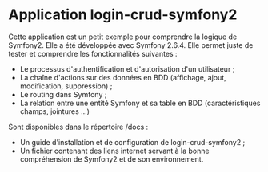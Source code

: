 Application login-crud-symfony2
===============================

Cette application est un petit exemple pour comprendre la logique de Symfony2.
Elle a été développée avec Symfony 2.6.4.
Elle permet juste de tester et comprendre les fonctionnalités suivantes :
 * Le processus d'authentification et d'autorisation d'un utilisateur ;
 * La chaîne d'actions sur des données en BDD (affichage, ajout, modification, suppression) ;
 * Le routing dans Symfony ;
 * La relation entre une entité Symfony et sa table en BDD (caractéristiques champs, jointures ...)

Sont disponibles dans le répertoire /docs :
 * Un guide d'installation et de configuration de login-crud-symfony2 ;
 * Un fichier contenant des liens internet servant à la bonne compréhension de Symfony2 et de son environnement. 
